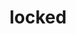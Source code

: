 ---
layout: smileys&emotion
title: locked
emoji: locked
permalink: 🔒.html
image: assets/img/3moji/locked.png
---